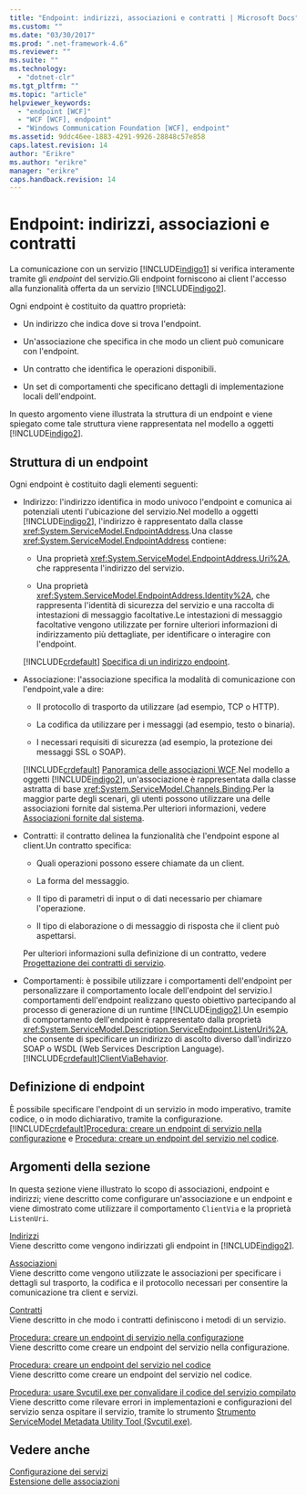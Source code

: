 ```yaml
---
title: "Endpoint: indirizzi, associazioni e contratti | Microsoft Docs"
ms.custom: ""
ms.date: "03/30/2017"
ms.prod: ".net-framework-4.6"
ms.reviewer: ""
ms.suite: ""
ms.technology: 
  - "dotnet-clr"
ms.tgt_pltfrm: ""
ms.topic: "article"
helpviewer_keywords: 
  - "endpoint [WCF]"
  - "WCF [WCF], endpoint"
  - "Windows Communication Foundation [WCF], endpoint"
ms.assetid: 9ddc46ee-1883-4291-9926-28848c57e858
caps.latest.revision: 14
author: "Erikre"
ms.author: "erikre"
manager: "erikre"
caps.handback.revision: 14
---
```

# Endpoint: indirizzi, associazioni e contratti
La comunicazione con un servizio [!INCLUDE[indigo1](../../../../includes/indigo1-md.md)] si verifica interamente tramite gli *endpoint* del servizio.Gli endpoint forniscono ai client l'accesso alla funzionalità offerta da un servizio [!INCLUDE[indigo2](../../../../includes/indigo2-md.md)].  
  
 Ogni endpoint è costituito da quattro proprietà:  
  
-   Un indirizzo che indica dove si trova l'endpoint.  
  
-   Un'associazione che specifica in che modo un client può comunicare con l'endpoint.  
  
-   Un contratto che identifica le operazioni disponibili.  
  
-   Un set di comportamenti che specificano dettagli di implementazione locali dell'endpoint.  
  
 In questo argomento viene illustrata la struttura di un endpoint e viene spiegato come tale struttura viene rappresentata nel modello a oggetti [!INCLUDE[indigo2](../../../../includes/indigo2-md.md)].  
  
## Struttura di un endpoint  
 Ogni endpoint è costituito dagli elementi seguenti:  
  
-   Indirizzo: l'indirizzo identifica in modo univoco l'endpoint e comunica ai potenziali utenti l'ubicazione del servizio.Nel modello a oggetti [!INCLUDE[indigo2](../../../../includes/indigo2-md.md)], l'indirizzo è rappresentato dalla classe <xref:System.ServiceModel.EndpointAddress>.Una classe <xref:System.ServiceModel.EndpointAddress> contiene:  
  
    -   Una proprietà <xref:System.ServiceModel.EndpointAddress.Uri%2A>, che rappresenta l'indirizzo del servizio.  
  
    -   Una proprietà <xref:System.ServiceModel.EndpointAddress.Identity%2A>, che rappresenta l'identità di sicurezza del servizio e una raccolta di intestazioni di messaggio facoltative.Le intestazioni di messaggio facoltative vengono utilizzate per fornire ulteriori informazioni di indirizzamento più dettagliate, per identificare o interagire con l'endpoint.  
  
     [!INCLUDE[crdefault](../../../../includes/crdefault-md.md)] [Specifica di un indirizzo endpoint](../../../../docs/framework/wcf/specifying-an-endpoint-address.md).  
  
-   Associazione: l'associazione specifica la modalità di comunicazione con l'endpoint,vale a dire:  
  
    -   Il protocollo di trasporto da utilizzare \(ad esempio, TCP o HTTP\).  
  
    -   La codifica da utilizzare per i messaggi \(ad esempio, testo o binaria\).  
  
    -   I necessari requisiti di sicurezza \(ad esempio, la protezione dei messaggi SSL o SOAP\).  
  
     [!INCLUDE[crdefault](../../../../includes/crdefault-md.md)] [Panoramica delle associazioni WCF](../../../../docs/framework/wcf/bindings-overview.md).Nel modello a oggetti [!INCLUDE[indigo2](../../../../includes/indigo2-md.md)], un'associazione è rappresentata dalla classe astratta di base <xref:System.ServiceModel.Channels.Binding>.Per la maggior parte degli scenari, gli utenti possono utilizzare una delle associazioni fornite dal sistema.Per ulteriori informazioni, vedere [Associazioni fornite dal sistema](../../../../docs/framework/wcf/system-provided-bindings.md).  
  
-   Contratti: il contratto delinea la funzionalità che l'endpoint espone al client.Un contratto specifica:  
  
    -   Quali operazioni possono essere chiamate da un client.  
  
    -   La forma del messaggio.  
  
    -   Il tipo di parametri di input o di dati necessario per chiamare l'operazione.  
  
    -   Il tipo di elaborazione o di messaggio di risposta che il client può aspettarsi.  
  
     Per ulteriori informazioni sulla definizione di un contratto, vedere [Progettazione dei contratti di servizio](../../../../docs/framework/wcf/designing-service-contracts.md).  
  
-   Comportamenti: è possibile utilizzare i comportamenti dell'endpoint per personalizzare il comportamento locale dell'endpoint del servizio.I comportamenti dell'endpoint realizzano questo obiettivo partecipando al processo di generazione di un runtime [!INCLUDE[indigo2](../../../../includes/indigo2-md.md)].Un esempio di comportamento dell'endpoint è rappresentato dalla proprietà <xref:System.ServiceModel.Description.ServiceEndpoint.ListenUri%2A>, che consente di specificare un indirizzo di ascolto diverso dall'indirizzo SOAP o WSDL \(Web Services Description Language\).[!INCLUDE[crdefault](../../../../includes/crdefault-md.md)][ClientViaBehavior](../../../../docs/framework/wcf/diagnostics/wmi/clientviabehavior.md).  
  
## Definizione di endpoint  
 È possibile specificare l'endpoint di un servizio in modo imperativo, tramite codice, o in modo dichiarativo, tramite la configurazione.[!INCLUDE[crdefault](../../../../includes/crdefault-md.md)][Procedura: creare un endpoint di servizio nella configurazione](../../../../docs/framework/wcf/feature-details/how-to-create-a-service-endpoint-in-configuration.md) e [Procedura: creare un endpoint del servizio nel codice](../../../../docs/framework/wcf/feature-details/how-to-create-a-service-endpoint-in-code.md).  
  
## Argomenti della sezione  
 In questa sezione viene illustrato lo scopo di associazioni, endpoint e indirizzi; viene descritto come configurare un'associazione e un endpoint e viene dimostrato come utilizzare il comportamento `ClientVia` e la proprietà `ListenUri`.  
  
 [Indirizzi](../../../../docs/framework/wcf/feature-details/endpoint-addresses.md)  
 Viene descritto come vengono indirizzati gli endpoint in [!INCLUDE[indigo2](../../../../includes/indigo2-md.md)].  
  
 [Associazioni](../../../../docs/framework/wcf/feature-details/bindings.md)  
 Viene descritto come vengono utilizzate le associazioni per specificare i dettagli sul trasporto, la codifica e il protocollo necessari per consentire la comunicazione tra client e servizi.  
  
 [Contratti](../../../../docs/framework/wcf/feature-details/contracts.md)  
 Viene descritto in che modo i contratti definiscono i metodi di un servizio.  
  
 [Procedura: creare un endpoint di servizio nella configurazione](../../../../docs/framework/wcf/feature-details/how-to-create-a-service-endpoint-in-configuration.md)  
 Viene descritto come creare un endpoint del servizio nella configurazione.  
  
 [Procedura: creare un endpoint del servizio nel codice](../../../../docs/framework/wcf/feature-details/how-to-create-a-service-endpoint-in-code.md)  
 Viene descritto come creare un endpoint del servizio nel codice.  
  
 [Procedura: usare Svcutil.exe per convalidare il codice del servizio compilato](../../../../docs/framework/wcf/feature-details/how-to-use-svcutil-exe-to-validate-compiled-service-code.md)  
 Viene descritto come rilevare errori in implementazioni e configurazioni del servizio senza ospitare il servizio, tramite lo strumento [Strumento ServiceModel Metadata Utility Tool \(Svcutil.exe\)](../../../../docs/framework/wcf/servicemodel-metadata-utility-tool-svcutil-exe.md).  
  
## Vedere anche  
 [Configurazione dei servizi](../../../../docs/framework/wcf/configuring-services.md)   
 [Estensione delle associazioni](../../../../docs/framework/wcf/extending/extending-bindings.md)